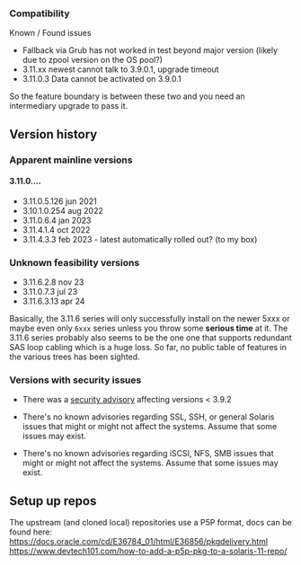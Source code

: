 

### Compatibility 

Known / Found issues

- Fallback via Grub has not worked in test beyond major version (likely due to zpool version on the OS pool?)
- 3.11.xx newest cannot talk to 3.9.0.1, upgrade timeout
- 3.11.0.3 Data cannot be activated on 3.9.0.1

So the feature boundary is between these two and you need an intermediary upgrade to pass it.


## Version history

### Apparent mainline versions

#### 3.11.0....

- 3.11.0.5.126 jun 2021
- 3.10.1.0.254 aug 2022
- 3.11.0.6.4 jan 2023
- 3.11.4.1.4 oct 2022
- 3.11.4.3.3 feb 2023 - latest automatically rolled out? (to my box)

### Unknown feasibility versions

- 3.11.6.2.8 nov 23
- 3.11.0.7.3 jul 23
- 3.11.6.3.13 apr 24

Basically, the 3.11.6 series will only successfully install on the newer 5xxx or maybe even only `6xxx` series unless you throw some **serious time** at it.
The 3.11.6 series probably also seems to be the one one that supports redundant SAS loop cabling which is a huge loss.
So far, no public table of features in the various trees has been sighted.

### Versions with security issues

- There was a [security advisory](https://www.westerndigital.com/support/product-security/wdc-19008-intelliflash-web-management-interface-vulnerability) affecting versions < 3.9.2 

- There's no known advisories regarding SSL, SSH, or general Solaris issues that might or might not affect the systems. Assume that some issues may exist.
- There's no known advisories regarding iSCSI, NFS, SMB issues that might or might not affect the systems. Assume that some issues may exist.


## Setup up repos

The upstream (and cloned local) repositories use a P5P format, docs can be found here:
https://docs.oracle.com/cd/E36784_01/html/E36856/pkgdelivery.html
https://www.devtech101.com/how-to-add-a-p5p-pkg-to-a-solaris-11-repo/
